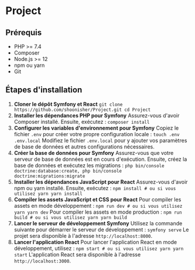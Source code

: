 # Project

## Prérequis
- PHP >= 7.4
- Composer
- Node.js >= 12
- npm ou yarn
- Git

## Étapes d'installation
1. **Cloner le dépôt Symfony et React** ``` git clone https://github.com/shoonisher/Project.git cd Project ```
2. **Installer les dépendances PHP pour Symfony** Assurez-vous d'avoir Composer installé. Ensuite, exécutez : ``` composer install ```
3. **Configurer les variables d'environnement pour Symfony** Copiez le fichier `.env` pour créer votre propre configuration locale : ``` touch .env .env.local ``` Modifiez le fichier `.env.local` pour y ajouter vos paramètres de base de données et autres configurations nécessaires.
4. **Créer la base de données pour Symfony** Assurez-vous que votre serveur de base de données est en cours d'exécution. Ensuite, créez la base de données et exécutez les migrations : ``` php bin/console doctrine:database:create, php bin/console doctrine:migrations:migrate ```
5. **Installer les dépendances JavaScript pour React** Assurez-vous d'avoir npm ou yarn installé. Ensuite, exécutez : ``` npm install # ou si vous utilisez yarn yarn install ```
6. **Compiler les assets JavaScript et CSS pour React** Pour compiler les assets en mode développement : ``` npm run dev # ou si vous utilisez yarn yarn dev ``` Pour compiler les assets en mode production : ``` npm run build # ou si vous utilisez yarn yarn build ```
7. **Lancer le serveur de développement Symfony** Utilisez la commande suivante pour démarrer le serveur de développement : ``` symfony serve ``` Le projet sera disponible à l'adresse `http://localhost:8000`.
8. **Lancer l'application React** Pour lancer l'application React en mode développement, utilisez : ``` npm start # ou si vous utilisez yarn yarn start ``` L'application React sera disponible à l'adresse `http://localhost:3000`.